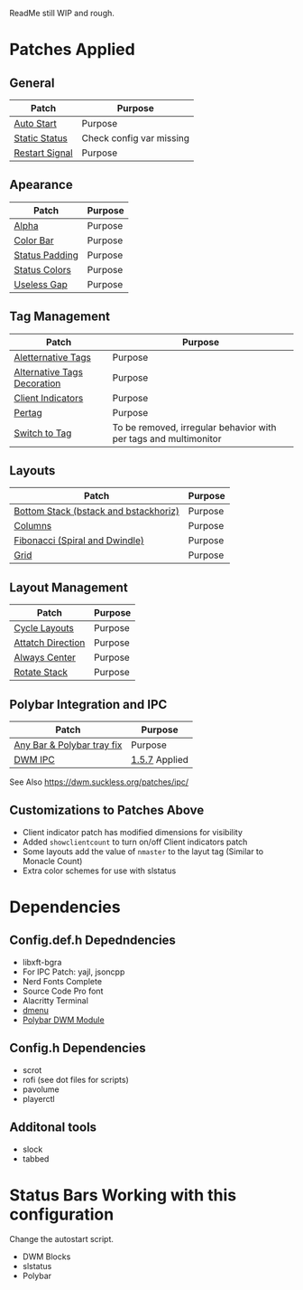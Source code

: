 ReadMe still WIP and rough.

# Patches Applied

## General
| Patch | Purpose |
| ----- | ------- |
| [Auto Start](https://dwm.suckless.org/patches/autostart/) | Purpose |
| [Static Status](https://dwm.suckless.org/patches/staticstatus/)  | Check config var missing |
| [Restart Signal](https://dwm.suckless.org/patches/restartsig/) | Purpose |

## Apearance
| Patch | Purpose |
| ----- | ------- |
| [Alpha](https://dwm.suckless.org/patches/alpha) | Purpose |
| [Color Bar](https://dwm.suckless.org/patches/colorbar/) | Purpose |
| [Status Padding](https://dwm.suckless.org/patches/statuspadding/dwm-statuspadding-20150524-c8e9479.diff) | Purpose |
| [Status Colors](https://dwm.suckless.org/patches/statuscolors/) | Purpose |
| [Useless Gap](https://dwm.suckless.org/patches/uselessgap/) | Purpose |

## Tag Management
| Patch | Purpose |
| ----- | ------- |
| [Aletternative Tags](https://dwm.suckless.org/patches/alternativetags/) | Purpose |
| [Alternative Tags Decoration](https://dwm.suckless.org/patches/alttagsdecoration/) | Purpose |
| [Client Indicators](https://dwm.suckless.org/patches/clientindicators/dwm-clientindicators-6.2.diff) | Purpose |
| [Pertag](https://dwm.suckless.org/patches/pertag/) | Purpose |
| [Switch to Tag](https://dwm.suckless.org/patches/switchtotag/)  | To be removed, irregular behavior with per tags and multimonitor |

## Layouts
| Patch | Purpose |
| ----- | ------- |
| [Bottom Stack (bstack and bstackhoriz)](https://dwm.suckless.org/patches/bottomstack/) | Purpose |
| [Columns](https://dwm.suckless.org/patches/columns/) | Purpose |
| [Fibonacci (Spiral and Dwindle)](https://dwm.suckless.org/patches/fibonacci/) | Purpose |
| [Grid](https://dwm.suckless.org/patches/gridmode/) | Purpose |

## Layout Management
| Patch | Purpose |
| ----- | ------- |
| [Cycle Layouts](https://dwm.suckless.org/patches/cyclelayouts/) | Purpose |
| [Attatch Direction](https://dwm.suckless.org/patches/attachdirection/) | Purpose |
| [Always Center](https://dwm.suckless.org/patches/alwayscenter/) | Purpose |
| [Rotate Stack](https://dwm.suckless.org/patches/rotatestack/) | Purpose |

## Polybar Integration and IPC
| Patch | Purpose |
| ----- | ------- |
| [Any Bar & Polybar tray fix](https://dwm.suckless.org/patches/anybar/) | Purpose | 
| [DWM IPC](https://github.com/mihirlad55/dwm-ipc) | [1.5.7](https://github.com/mihirlad55/dwm-ipc/releases/tag/v1.5.7) Applied | 

See Also https://dwm.suckless.org/patches/ipc/

## Customizations to Patches Above
+ Client indicator patch has modified dimensions for visibility
+ Added `showclientcount` to turn on/off Client indicators patch
+ Some layouts add the value of `nmaster` to the layut tag (Similar to Monacle Count)
+ Extra color schemes for use with slstatus

# Dependencies
## Config.def.h Depedndencies
+ libxft-bgra
+ For IPC Patch: yajl, jsoncpp
+ Nerd Fonts Complete
+ Source Code Pro font
+ Alacritty Terminal
+ [dmenu](https://tools.suckless.org/dmenu/)
+ [Polybar DWM Module](https://github.com/mihirlad55/polybar-dwm-module)

## Config.h Dependencies
+ scrot
+ rofi (see dot files for scripts)
+ pavolume
+ playerctl

## Additonal tools
+ slock
+ tabbed

# Status Bars Working with this configuration
Change the autostart script.

+ DWM Blocks
+ slstatus
+ Polybar
